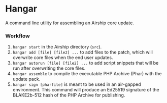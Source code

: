 # Hangar

A command line utility for assembling an Airship core update.

### Workflow

1. `hangar start` in the Airship directory (`src`).
2. `hangar add [file] [file2] ...` to add files to the patch, which will 
   overwrite core files when the end user updates.
3. `hangar autorun [file] [file2] ...` to add script snippets that will be run
   after overwriting the core files.
4. `hangar assemble` to compile the executable PHP Archive (Phar) with the
   update pack.
5. `hangar sign [pharfile]` is meant to be used in an air-gapped environment.
   This command will produce an Ed25519 signature of the BLAKE2b-512 hash of
   the PHP Archive for publishing.

